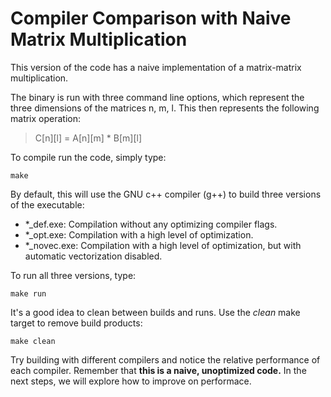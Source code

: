 # Compiler Comparison with Naive Matrix Multiplication

This version of the code has a naive implementation of a 
matrix-matrix multiplication.

The binary is run with three command line options, which 
represent the three dimensions of the matrices n, m, l. 
This then represents the following matrix operation:

 > C[n][l] = A[n][m] * B[m][l]


To compile run the code, simply type:

`make`

By default, this will use the GNU c++ compiler (g++) to build three versions
of the executable:
 * *_def.exe: Compilation without any optimizing compiler flags.
 * *_opt.exe: Compilation with a high level of optimization.
 * *_novec.exe: Compilation with a high level of optimization, but with automatic vectorization disabled.

To run all three versions, type:

`make run`

It's a good idea to clean between builds and runs.  Use the _clean_ make target
to remove build products:

`make clean`

Try building with different compilers and notice the relative performance of 
each compiler.  Remember that **this is a naive, unoptimized code.** In the 
next steps, we will explore how to improve on performace.

